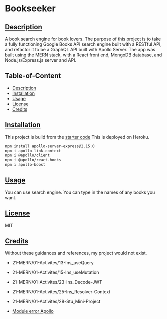 # Bookseeker
## [Description](#table-of-content)
A book search engine for book lovers.
The purpose of this project is to take a fully functioning Google Books API search engine built with a RESTful API, and refactor it to be a GraphQL API built with Apollo Server. The app was built using the MERN stack, with a React front end, MongoDB database, and Node.js/Express.js server and API.

## Table-of-Content
* [Description](#description)
* [Installation](#installation)
* [Usage](#usage)
* [License](#license)
* [Credits](#credits)

## [Installation](#table-of-content)
This project is build from the [starter code](https://github.com/coding-boot-camp/solid-broccoli)
This is deployed on Heroku.


```bash
npm install apollo-server-express@2.15.0
npm i apollo-link-context
npm i @apollo/client
npm i @apollo/react-hooks
npm i apollo-boost
```
## [Usage](#table-of-content)
You can use search engine. You can type in the names of any books you want.

## [License](#table-of-content)
MIT

## [Credits](#table-of-content)
Without these guidances and references, my project would not exist.

* 21-MERN/01-Activites/13-Ins_useQuery
* 21-MERN/01-Activites/15-Ins_useMutation
* 21-MERN/01-Activites/23-Ins_Decode-JWT
* 21-MERN/01-Activites/25-Ins_Resolver-Context
* 21-MERN/01-Activites/28-Stu_Mini-Project

* [Module error Apollo](https://stackoverflow.com/questions/60055805/module-not-found-cant-resolve-apollo-link-context-react-apollo-server)



